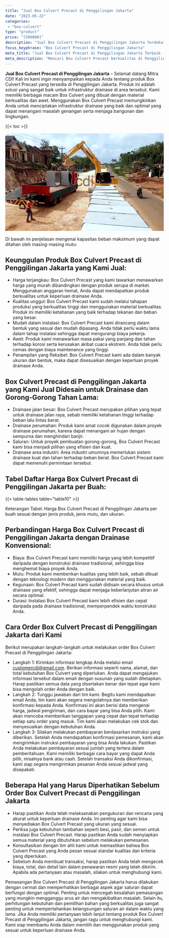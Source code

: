 ```yaml
---
title: "Jual Box Culvert Precast di Penggilingan Jakarta"
date: "2023-05-22"
categories:
 - "box-culvert"
type: "product"
price: "[500000]"
description: "Jual Box Culvert Precast di Penggilingan Jakarta Terdekat. Box Culvert Precast unggulan untuk kebutuhan konstruksi dengan performa superior. Konsultasikan kebutuhan Anda sekarang."
focus_keyphrase: "Box Culvert Precast di Penggilingan Jakarta"
meta_title: "Jual Box Culvert Precast di Penggilingan Jakarta Terbaik - CDI"
meta_description: "Mencari Box Culvert Precast berkualitas di Penggilingan Jakarta? Kami adalah solusi tepat dengan penawaran kompetitif. Klik untuk penawaran istimewa."
---
```


**Jual Box Culvert Precast di Penggilingan Jakarta** – Selamat datang Mitra CDI! Kali ini kami ingin menyampaikan kepada Anda tentang produk Box Culvert Precast yang tersedia di Penggilingan Jakarta. Produk ini adalah solusi yang sangat baik untuk infrastruktur drainase di area tersebut. Kami memiliki berbagai macam Box Culvert yang dibuat dengan material berkualitas dan awet. Menggunakan Box Culvert Precast memungkinkan Anda untuk menciptakan infrastruktur drainase yang baik dan optimal yang dapat menangani masalah genangan serta menjaga bangunan dan lingkungan.

{{< toc >}}

![Jual Box Culvert Precast di Penggilingan Jakarta](/images/box-culvert/box-culvert-11.jpg)

Di bawah ini penjelasan mengenai kapasitas beban maksimum yang dapat ditahan oleh masing-masing mutu: 

## Keunggulan Produk Box Culvert Precast di Penggilingan Jakarta yang Kami Jual:

*   Harga terjangkau: Box Culvert Precast yang kami tawarkan menawarkan harga yang murah dibandingkan dengan produk serupa di market. Menggunakan anggaran hemat, Anda dapat mendapatkan produk berkualitas untuk keperluan drainase Anda.
*   Kualitas unggul: Box Culvert Precast kami sudah melalui tahapan produksi yang berkualitas tinggi dan menggunakan material berkualitas. Produk ini memiliki ketahanan yang baik terhadap tekanan dan beban yang besar.
*   Mudah dalam instalasi: Box Culvert Precast kami dirancang dalam bentuk yang sesuai dan mudah dipasang. Anda tidak perlu waktu lama dalam tahap instalasi sehingga dapat mengurangi biaya pekerja.
*   Awet: Produk kami menawarkan masa pakai yang panjang dan tahan terhadap korosi serta kerusakan akibat cuaca ekstrem. Anda tidak perlu cemas dengan biaya maintenance yang tinggi.
*   Penampilan yang fleksibel: Box Culvert Precast kami ada dalam banyak ukuran dan bentuk, maka dapat disesuaikan dengan keperluan proyek drainase Anda.

## Box Culvert Precast di Penggilingan Jakarta yang Kami Jual Didesain untuk Drainase dan Gorong-Gorong Tahan Lama:

*   Drainase jalan besar: Box Culvert Precast merupakan pilihan yang tepat untuk drainase jalan raya, sebab memiliki ketahanan tinggi terhadap beban lalu lintas berat.
*   Drainase perumahan: Produk kami amat cocok digunakan dalam proyek drainase perumahan, karena dapat menangani air hujan dengan sempurna dan menghindari banjir.
*   Saluran: Untuk proyek pembuatan gorong-gorong, Box Culvert Precast kami bisa menjadi pilihan yang efisien dan kuat.
*   Drainase area industri: Area industri umumnya memerlukan sistem drainase kuat dan tahan terhadap beban berat. Box Culvert Precast kami dapat memenuhi permintaan tersebut.

## Tabel Daftar Harga Box Culvert Precast di Penggilingan Jakarta per Buah:

{{< table-tables table="table10" >}}

Keterangan Tabel: Harga Box Culvert Precast di Penggilingan Jakarta per buah sesuai dengan jenis produk, jenis mutu, dan ukuran.

## Perbandingan Harga Box Culvert Precast di Penggilingan Jakarta dengan Drainase Konvensional:

*   Biaya: Box Culvert Precast kami memiliki harga yang lebih kompetitif daripada dengan konstruksi drainase tradisional, sehingga bisa menghemat biaya proyek Anda.
*   Mutu: Produk kami memberikan kualitas yang lebih baik, sebab dibuat dengan teknologi modern dan menggunakan material yang baik.
*   Kegunaan: Box Culvert Precast kami sudah didisain secara khusus untuk drainase yang efektif, sehingga dapat menjaga keberlanjutan aliran air secara optimal.
*   Durasi: Instalasi Box Culvert Precast kami lebih efisien dan cepat daripada pada drainase tradisional, memperpendek waktu konstruksi Anda.

## Cara Order Box Culvert Precast di Penggilingan Jakarta dari Kami

Berikut merupakan langkah-langkah untuk melakukan order Box Culvert Precast di Penggilingan Jakarta:

*   Langkah 1: Kirimkan informasi lengkap Anda melalui email customercdi@gmail.com. Berikan informasi seperti nama, alamat, dan total kebutuhan Box Culvert yang diperlukan.
Anda dapat mengajukan informasi tersebut dalam email dengan susunan yang sudah ditetapkan. Harap pastikan semua data yang disertakan benar dan tepat agar kami bisa mengolah order Anda dengan baik.
*   Langkah 2: Tunggu jawaban dari tim kami. Begitu kami mendapatkan email Anda, tim kami akan segera mengolahnya dan memberikan konfirmasi kepada Anda. Konfirmasi ini akan berisi data mengenai harga, jadwal pengiriman, dan cara bayar yang bisa Anda pilih.
Kami akan mencoba memberikan tanggapan yang cepat dan tepat terhadap setiap satu order yang masuk. Tim kami akan melakukan cek stok dan menyesuaikan dengan kebutuhan Anda.
*   Langkah 3: Silakan melakukan pembayaran berdasarkan instruksi yang diberikan. Setelah Anda mendapatkan konfirmasi pemesanan, kami akan mengirimkan instruksi pembayaran yang bisa Anda lakukan. Pastikan Anda melakukan pembayaran sesuai jumlah yang tertera dalam pemberitahuan.
Kami memiliki berbagai cara bayar yang dapat Anda pilih, misalnya bank atau cash. Setelah transaksi Anda dikonfirmasi, kami siap segera mengirimkan pesanan Anda sesuai jadwal yang disepakati.

## Beberapa Hal yang Harus Diperhatikan Sebelum Order Box Culvert Precast di Penggilingan Jakarta

*   Harap pastikan Anda telah melaksanakan pengukuran dan rencana yang akurat untuk keperluan drainase Anda. Ini penting agar kami bisa menyediakan Box Culvert Precast yang ukuran yang sesuai.
*   Periksa juga kebutuhan tambahan seperti besi, pasir, dan semen untuk instalasi Box Culvert Precast. Harap pastikan Anda sudah menyiapkan semua material yang dibutuhkan sebelum melakukan pemesanan.
*   Konsultasikan dengan tim ahli kami untuk memastikan bahwa Box Culvert Precast yang Anda pesan sesuai standar kualitas dan kriteria yang diperlukan.
*   Sebelum Anda membuat transaksi, harap pastikan Anda telah mengecek biaya, total, dan detail lain dalam penawaran resmi yang telah dikirim. Apabila ada pertanyaan atau masalah, silakan untuk menghubungi kami.

Pemasangan Box Culvert Precast di Penggilingan Jakarta harus dilakukan dengan cermat dan memperhatikan berbagai aspek agar saluran dapat berfungsi dengan optimal. Penting untuk mencegah kesalahan pemasangan yang mungkin mengganggu arus air dan mengakibatkan masalah. Selain itu, perhitungan kebutuhan dan pemilihan bahan yang berkualitas juga sangat penting untuk mempertahankan kelangsungan saluran air dalam waktu yang lama. Jika Anda memiliki pertanyaan lebih lanjut tentang produk Box Culvert Precast di Penggilingan Jakarta, jangan ragu untuk menghubungi kami. Kami siap membantu Anda dalam memilih dan menggunakan produk yang sesuai untuk keperluan drainase Anda.